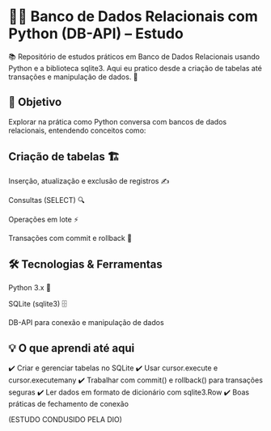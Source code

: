 # 🐍💾 Banco de Dados Relacionais com Python (DB-API) – Estudo

📚 Repositório de estudos práticos em Banco de Dados Relacionais usando Python e a biblioteca sqlite3.
Aqui eu pratico desde a criação de tabelas até transações e manipulação de dados. 🚀

## 🎯 Objetivo

Explorar na prática como Python conversa com bancos de dados 
relacionais, entendendo conceitos como:

## Criação de tabelas 🏗️

Inserção, atualização e exclusão de registros ✍️

Consultas (SELECT) 🔍

Operações em lote ⚡

Transações com commit e rollback 🔄

## 🛠️ Tecnologias & Ferramentas

Python 3.x 🐍

SQLite (sqlite3) 🗄️

DB-API para conexão e manipulação de dados

## 💡 O que aprendi até aqui

✔️ Criar e gerenciar tabelas no SQLite
✔️ Usar cursor.execute e cursor.executemany
✔️ Trabalhar com commit() e rollback() para transações seguras
✔️ Ler dados em formato de dicionário com sqlite3.Row
✔️ Boas práticas de fechamento de conexão

(ESTUDO CONDUSIDO PELA DIO)
